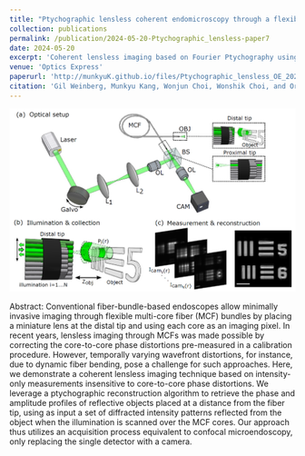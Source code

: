 ```yaml
---
title: "Ptychographic lensless coherent endomicroscopy through a flexible fiber bundle"
collection: publications
permalink: /publication/2024-05-20-Ptychographic_lensless-paper7
date: 2024-05-20
excerpt: 'Coherent lensless imaging based on Fourier Ptychography using multi-core fiber'
venue: 'Optics Express'
paperurl: 'http://munkyuK.github.io/files/Ptychographic_lensless_OE_20240520.pdf'
citation: 'Gil Weinberg, Munkyu Kang, Wonjun Choi, Wonshik Choi, and Ori Katz, &quot;Ptychographic lensless coherent endomicroscopy through a flexible fiber bundle&quot;, <i>Optics Express</i>., 32, 20421 (2024).'
---
```


![Ptychography](https://github.com/munkyuK/munkyuK.github.io/blob/master/images/Ptychography.png?raw=true)

Abstract: Conventional fiber-bundle-based endoscopes allow minimally invasive imaging through flexible multi-core fiber (MCF) bundles by placing a miniature lens at the distal tip and using each core as an imaging pixel. In recent years, lensless imaging through MCFs was made possible by correcting the core-to-core phase distortions pre-measured in a calibration procedure. However, temporally varying wavefront distortions, for instance, due to dynamic fiber bending, pose a challenge for such approaches. Here, we demonstrate a coherent lensless imaging technique based on intensity-only measurements insensitive to core-to-core phase distortions. We leverage a ptychographic reconstruction algorithm to retrieve the phase and amplitude profiles of reflective objects placed at a distance from the fiber tip, using as input a set of diffracted intensity patterns reflected from the object when the illumination is scanned over the MCF cores. Our approach thus utilizes an acquisition process equivalent to confocal microendoscopy, only replacing the single detector with a camera.
